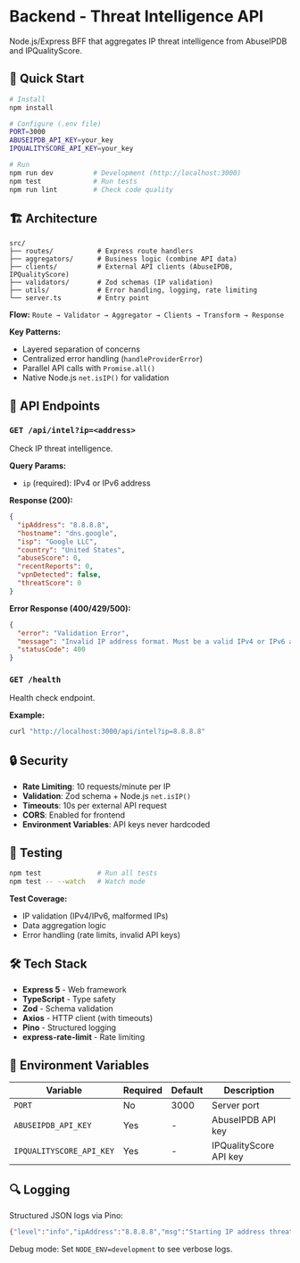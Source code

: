 # Backend - Threat Intelligence API

Node.js/Express BFF that aggregates IP threat intelligence from AbuseIPDB and IPQualityScore.

## 🚀 Quick Start

```bash
# Install
npm install

# Configure (.env file)
PORT=3000
ABUSEIPDB_API_KEY=your_key
IPQUALITYSCORE_API_KEY=your_key

# Run
npm run dev          # Development (http://localhost:3000)
npm test             # Run tests
npm run lint         # Check code quality
```

## 🏗️ Architecture

```
src/
├── routes/           # Express route handlers
├── aggregators/      # Business logic (combine API data)
├── clients/          # External API clients (AbuseIPDB, IPQualityScore)
├── validators/       # Zod schemas (IP validation)
├── utils/            # Error handling, logging, rate limiting
└── server.ts         # Entry point
```

**Flow:** `Route → Validator → Aggregator → Clients → Transform → Response`

**Key Patterns:**

- Layered separation of concerns
- Centralized error handling (`handleProviderError`)
- Parallel API calls with `Promise.all()`
- Native Node.js `net.isIP()` for validation

## 📡 API Endpoints

### `GET /api/intel?ip=<address>`

Check IP threat intelligence.

**Query Params:**

- `ip` (required): IPv4 or IPv6 address

**Response (200):**

```json
{
  "ipAddress": "8.8.8.8",
  "hostname": "dns.google",
  "isp": "Google LLC",
  "country": "United States",
  "abuseScore": 0,
  "recentReports": 0,
  "vpnDetected": false,
  "threatScore": 0
}
```

**Error Response (400/429/500):**

```json
{
  "error": "Validation Error",
  "message": "Invalid IP address format. Must be a valid IPv4 or IPv6 address.",
  "statusCode": 400
}
```

### `GET /health`

Health check endpoint.

**Example:**

```bash
curl "http://localhost:3000/api/intel?ip=8.8.8.8"
```

## 🔒 Security

- **Rate Limiting**: 10 requests/minute per IP
- **Validation**: Zod schema + Node.js `net.isIP()`
- **Timeouts**: 10s per external API request
- **CORS**: Enabled for frontend
- **Environment Variables**: API keys never hardcoded

## 🧪 Testing

```bash
npm test              # Run all tests
npm test -- --watch   # Watch mode
```

**Test Coverage:**

- IP validation (IPv4/IPv6, malformed IPs)
- Data aggregation logic
- Error handling (rate limits, invalid API keys)

## 🛠️ Tech Stack

- **Express 5** - Web framework
- **TypeScript** - Type safety
- **Zod** - Schema validation
- **Axios** - HTTP client (with timeouts)
- **Pino** - Structured logging
- **express-rate-limit** - Rate limiting

## 📝 Environment Variables

| Variable                 | Required | Default | Description            |
| ------------------------ | -------- | ------- | ---------------------- |
| `PORT`                   | No       | 3000    | Server port            |
| `ABUSEIPDB_API_KEY`      | Yes      | -       | AbuseIPDB API key      |
| `IPQUALITYSCORE_API_KEY` | Yes      | -       | IPQualityScore API key |

## 🔍 Logging

Structured JSON logs via Pino:

```bash
{"level":"info","ipAddress":"8.8.8.8","msg":"Starting IP address threat intelligence query"}
```

Debug mode: Set `NODE_ENV=development` to see verbose logs.
